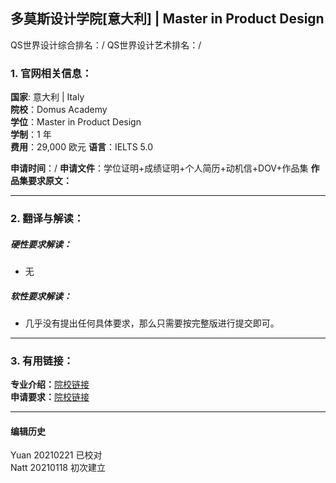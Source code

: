 ## 多莫斯设计学院[意大利] | Master in Product Design

QS世界设计综合排名：/
QS世界设计艺术排名：/


### 1. 官网相关信息：

**国家**: 意大利 | Italy  
**院校**：Domus Academy  
**学位**：Master in Product Design    
**学制**：1 年    
**费用**：29,000 欧元
**语言**：IELTS 5.0

**申请时间**：/
**申请文件**：学位证明+成绩证明+个人简历+动机信+DOV+作品集
**作品集要求原文：**   





---


### 2. 翻译与解读：

##### 硬性要求解读：
- 无


##### 软性要求解读：
- 几乎没有提出任何具体要求，那么只需要按完整版进行提交即可。



---


### 3. 有用链接：

**专业介绍：**[院校链接](http://www.domusacademy.com/en/master/master-in-product-design/)  
**申请要求：**[院校链接](https://www.domusacademy.com/admissions/enrollment/requirements)  

---


#### 编辑历史
Yuan 20210221 已校对  
Natt 20210118 初次建立  
